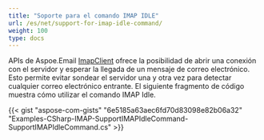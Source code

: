 ```yaml
---
title: "Soporte para el comando IMAP IDLE"
url: /es/net/support-for-imap-idle-command/
weight: 100
type: docs
---
```



APIs de Aspoe.Email [ImapClient](https://reference.aspose.com/email/net/aspose.email.clients.imap/imapclient/) ofrece la posibilidad de abrir una conexión con el servidor y esperar la llegada de un mensaje de correo electrónico. Esto permite evitar sondear el servidor una y otra vez para detectar cualquier correo electrónico entrante. El siguiente fragmento de código muestra cómo utilizar el comando IMAP Idle.

{{< gist "aspose-com-gists" "6e5185a63aec6fd70d83098e82b06a32" "Examples-CSharp-IMAP-SupportIMAPIdleCommand-SupportIMAPIdleCommand.cs" >}}
